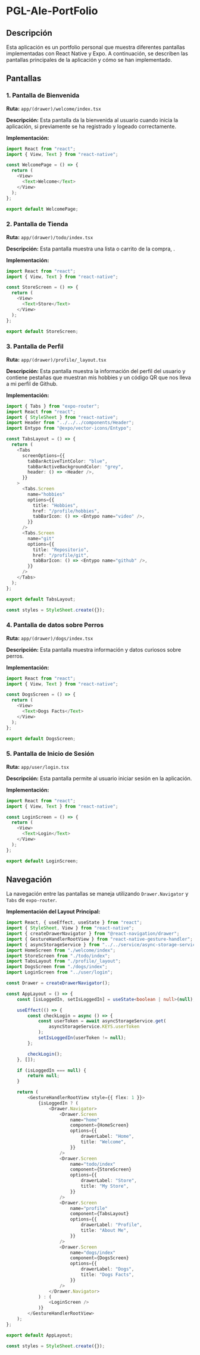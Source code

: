 # PGL-Ale-PortFolio

## Descripción

Esta aplicación es un portfolio personal que muestra diferentes pantallas implementadas con React Native y Expo. A continuación, se describen las pantallas principales de la aplicación y cómo se han implementado.

## Pantallas

### 1. Pantalla de Bienvenida

**Ruta:** `app/(drawer)/welcome/index.tsx`

**Descripción:** Esta pantalla da la bienvenida al usuario cuando inicia la aplicación, si previamente se ha registrado y logeado correctamente.

**Implementación:**
```typescript
import React from "react";
import { View, Text } from "react-native";

const WelcomePage = () => {
  return (
    <View>
      <Text>Welcome</Text>
    </View>
  );
};

export default WelcomePage;
```

### 2. Pantalla de Tienda

**Ruta:** `app/(drawer)/todo/index.tsx`

**Descripción:** Esta pantalla muestra una lista o carrito de la compra, .

**Implementación:**
```typescript
import React from "react";
import { View, Text } from "react-native";

const StoreScreen = () => {
  return (
    <View>
      <Text>Store</Text>
    </View>
  );
};

export default StoreScreen;
```

### 3. Pantalla de Perfil

**Ruta:** `app/(drawer)/profile/_layout.tsx`

**Descripción:** Esta pantalla muestra la información del perfil del usuario y contiene pestañas que muestran mis hobbies y un código QR que nos lleva a mi perfil de Github.

**Implementación:**
```typescript
import { Tabs } from "expo-router";
import React from "react";
import { StyleSheet } from "react-native";
import Header from "../../../components/Header";
import Entypo from "@expo/vector-icons/Entypo";

const TabsLayout = () => {
  return (
    <Tabs
      screenOptions={{
        tabBarActiveTintColor: "blue",
        tabBarActiveBackgroundColor: "grey",
        header: () => <Header />,
      }}
    >
      <Tabs.Screen
        name="hobbies"
        options={{
          title: "Hobbies",
          href: "/profile/hobbies",
          tabBarIcon: () => <Entypo name="video" />,
        }}
      />
      <Tabs.Screen
        name="git"
        options={{
          title: "Repositorio",
          href: "/profile/git",
          tabBarIcon: () => <Entypo name="github" />,
        }}
      />
    </Tabs>
  );
};

export default TabsLayout;

const styles = StyleSheet.create({});
```

### 4. Pantalla de datos sobre Perros

**Ruta:** `app/(drawer)/dogs/index.tsx`

**Descripción:** Esta pantalla muestra información y datos curiosos sobre perros.

**Implementación:**
```typescript
import React from "react";
import { View, Text } from "react-native";

const DogsScreen = () => {
  return (
    <View>
      <Text>Dogs Facts</Text>
    </View>
  );
};

export default DogsScreen;
```

### 5. Pantalla de Inicio de Sesión

**Ruta:** `app/user/login.tsx`

**Descripción:** Esta pantalla permite al usuario iniciar sesión en la aplicación.

**Implementación:**
```typescript
import React from "react";
import { View, Text } from "react-native";

const LoginScreen = () => {
  return (
    <View>
      <Text>Login</Text>
    </View>
  );
};

export default LoginScreen;
```

## Navegación

La navegación entre las pantallas se maneja utilizando `Drawer.Navigator` y `Tabs` de `expo-router`.

**Implementación del Layout Principal:**
```typescript
import React, { useEffect, useState } from "react";
import { StyleSheet, View } from "react-native";
import { createDrawerNavigator } from "@react-navigation/drawer";
import { GestureHandlerRootView } from "react-native-gesture-handler";
import { asyncStorageService } from "../../service/async-storage-service";
import HomeScreen from "./welcome/index";
import StoreScreen from "./todo/index";
import TabsLayout from "./profile/_layout";
import DogsScreen from "./dogs/index";
import LoginScreen from "../user/login";

const Drawer = createDrawerNavigator();

const AppLayout = () => {
    const [isLoggedIn, setIsLoggedIn] = useState<boolean | null>(null);

    useEffect(() => {
        const checkLogin = async () => {
            const userToken = await asyncStorageService.get(
                asyncStorageService.KEYS.userToken
            );
            setIsLoggedIn(userToken != null);
        };

        checkLogin();
    }, []);

    if (isLoggedIn === null) {
        return null;
    }

    return (
        <GestureHandlerRootView style={{ flex: 1 }}>
            {isLoggedIn ? (
                <Drawer.Navigator>
                    <Drawer.Screen
                        name="home"
                        component={HomeScreen}
                        options={{
                            drawerLabel: "Home",
                            title: "Welcome",
                        }}
                    />
                    <Drawer.Screen
                        name="todo/index"
                        component={StoreScreen}
                        options={{
                            drawerLabel: "Store",
                            title: "My Store",
                        }}
                    />
                    <Drawer.Screen
                        name="profile"
                        component={TabsLayout}
                        options={{
                            drawerLabel: "Profile",
                            title: "About Me",
                        }}
                    />
                    <Drawer.Screen
                        name="dogs/index"
                        component={DogsScreen}
                        options={{
                            drawerLabel: "Dogs",
                            title: "Dogs Facts",
                        }}
                    />
                </Drawer.Navigator>
            ) : (
                <LoginScreen />
            )}
        </GestureHandlerRootView>
    );
};

export default AppLayout;

const styles = StyleSheet.create({});
```

